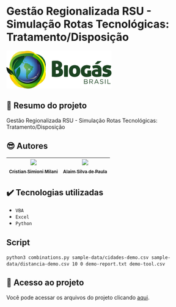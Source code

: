 # Gestão Regionalizada RSU - Simulação Rotas Tecnológicas: Tratamento/Disposição

<img src="https://github.com/cristiansimioni/gestaoregionalizadarsu/blob/main/assets/logo.png" width=275>

## 📃 Resumo do projeto
Gestão Regionalizada RSU - Simulação Rotas Tecnológicas: Tratamento/Disposição

##  😎 Autores

| [<img src="https://avatars.githubusercontent.com/u/5256186?v=4" width=115><br><sub>Cristian Simioni Milani</sub>](https://github.com/cristiansimioni) |  [<img src="https://avatars.githubusercontent.com/u/5256186?v=4" width=115><br><sub>Alaim Silva de Paula</sub>](https://github.com/cristiansimioni) |
| :---: | :---: |

## ✔️ Tecnologias utilizadas

- ``VBA``
- ``Excel``
- ``Python``

## Script

``python3 combinations.py sample-data/cidades-demo.csv sample-data/distancia-demo.csv 10 0 demo-report.txt demo-tool.csv``

## 📁 Acesso ao projeto
Você pode acessar os arquivos do projeto clicando [aqui](https://github.com/cristiansimioni/gestaoregionalizadarsu/tree/main/).
